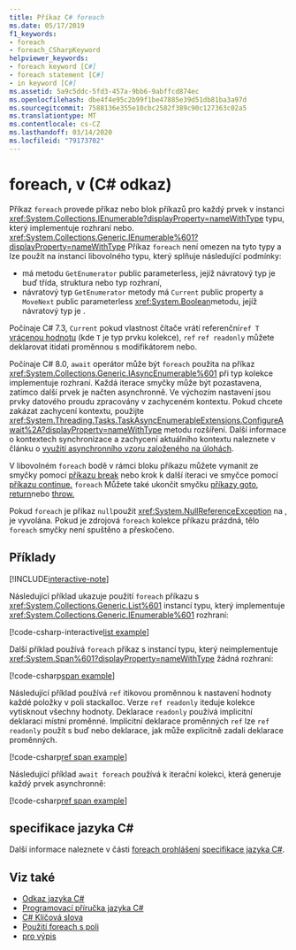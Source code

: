 ```yaml
---
title: Příkaz C# foreach
ms.date: 05/17/2019
f1_keywords:
- foreach
- foreach_CSharpKeyword
helpviewer_keywords:
- foreach keyword [C#]
- foreach statement [C#]
- in keyword [C#]
ms.assetid: 5a9c5ddc-5fd3-457a-9bb6-9abffcd874ec
ms.openlocfilehash: dbe4f4e95c2b99f1be47885e39d51db81ba3a97d
ms.sourcegitcommit: 7588136e355e10cbc2582f389c90c127363c02a5
ms.translationtype: MT
ms.contentlocale: cs-CZ
ms.lasthandoff: 03/14/2020
ms.locfileid: "79173702"
---
```

# <a name="foreach-in-c-reference"></a>foreach, v (C# odkaz)

Příkaz `foreach` provede příkaz nebo blok příkazů pro každý prvek v instanci <xref:System.Collections.IEnumerable?displayProperty=nameWithType> typu, který implementuje rozhraní nebo. <xref:System.Collections.Generic.IEnumerable%601?displayProperty=nameWithType> Příkaz `foreach` není omezen na tyto typy a lze použít na instanci libovolného typu, který splňuje následující podmínky:

- má metodu `GetEnumerator` public parameterless, jejíž návratový typ je buď třída, struktura nebo typ rozhraní,
- návratový typ `GetEnumerator` metody má `Current` public property a `MoveNext` public parameterless <xref:System.Boolean>metodu, jejíž návratový typ je .

Počínaje C# 7.3, `Current` pokud vlastnost čítače vrátí referenční`ref T` [vrácenou hodnotu](ref.md#reference-return-values) (kde `T` je typ prvku kolekce), `ref` `ref readonly` můžete deklarovat itidati proměnnou s modifikátorem nebo.

Počínaje C# 8.0, `await` operátor může být `foreach` použita na příkaz <xref:System.Collections.Generic.IAsyncEnumerable%601> při typ kolekce implementuje rozhraní. Každá iterace smyčky může být pozastavena, zatímco další prvek je načten asynchronně. Ve výchozím nastavení jsou prvky datového proudu zpracovány v zachyceném kontextu. Pokud chcete zakázat zachycení kontextu, použijte <xref:System.Threading.Tasks.TaskAsyncEnumerableExtensions.ConfigureAwait%2A?displayProperty=nameWithType> metodu rozšíření. Další informace o kontextech synchronizace a zachycení aktuálního kontextu naleznete v článku o [využití asynchronního vzoru založeného na úlohách](../../../standard/asynchronous-programming-patterns/consuming-the-task-based-asynchronous-pattern.md).

V libovolném `foreach` bodě v rámci bloku příkazu můžete vymanit ze smyčky pomocí [příkazu break](break.md) nebo krok k další iteraci ve smyčce pomocí [příkazu continue.](continue.md) `foreach` Můžete také ukončit smyčku [příkazy goto](goto.md), [return](return.md)nebo [throw.](throw.md)

Pokud `foreach` je příkaz `null`použit <xref:System.NullReferenceException> na , je vyvolána. Pokud je zdrojová `foreach` kolekce příkazu prázdná, tělo `foreach` smyčky není spuštěno a přeskočeno.

## <a name="examples"></a>Příklady

[!INCLUDE[interactive-note](~/includes/csharp-interactive-note.md)]

Následující příklad ukazuje použití `foreach` příkazu s <xref:System.Collections.Generic.List%601> instancí typu, který implementuje <xref:System.Collections.Generic.IEnumerable%601> rozhraní:

[!code-csharp-interactive[list example](~/samples/snippets/csharp/keywords/IterationKeywordsExamples.cs#1)]

Další příklad používá `foreach` příkaz s instancí typu, který neimplementuje <xref:System.Span%601?displayProperty=nameWithType> žádná rozhraní:

[!code-csharp[span example](~/samples/snippets/csharp/keywords/IterationKeywordsExamples.cs#2)]

Následující příklad používá `ref` itikovou proměnnou k nastavení hodnoty každé položky v poli stackalloc. Verze `ref readonly` iteduje kolekce vytisknout všechny hodnoty. Deklarace `readonly` používá implicitní deklaraci místní proměnné. Implicitní deklarace proměnných `ref` lze `ref readonly` použít s buď nebo deklarace, jak může explicitně zadali deklarace proměnných.

[!code-csharp[ref span example](~/samples/snippets/csharp/keywords/IterationKeywordsExamples.cs#RefSpan)]

Následující příklad `await foreach` používá k iterační kolekci, která generuje každý prvek asynchronně:

[!code-csharp[ref span example](~/samples/snippets/csharp/keywords/IterationKeywordsExamples.cs#AwaitForeach)]

## <a name="c-language-specification"></a>specifikace jazyka C#

Další informace naleznete v části [foreach prohlášení](~/_csharplang/spec/statements.md#the-foreach-statement) [specifikace jazyka C#](/dotnet/csharp/language-reference/language-specification/introduction).

## <a name="see-also"></a>Viz také

- [Odkaz jazyka C#](../index.md)
- [Programovací příručka jazyka C#](../../programming-guide/index.md)
- [C# Klíčová slova](index.md)
- [Použití foreach s poli](../../programming-guide/arrays/using-foreach-with-arrays.md)
- [pro výpis](for.md)
